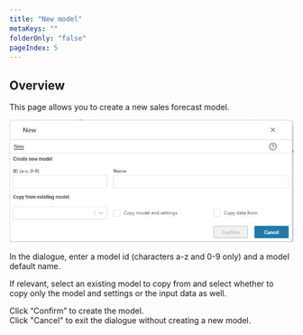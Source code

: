 ```yaml
---
title: "New model"
metaKeys: ""
folderOnly: "false"
pageIndex: 5
---
```


## Overview
This page allows you to create a new sales forecast model.
<br/>

![](img/new-model.JPG)

In the dialogue, enter a model id (characters a-z and 0-9 only) and a model default name.<br/>

If relevant, select an existing model to copy from and select whether to copy only the model and settings or the input data as well.<br/>

Click “Confirm” to create the model.<br/>
Click "Cancel" to exit the dialogue without creating a new model.
